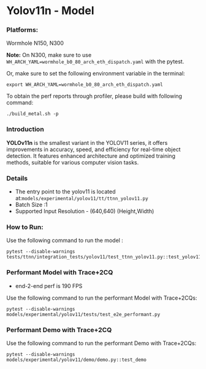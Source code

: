 # Yolov11n - Model

### Platforms:

Wormhole N150, N300

**Note:** On N300, make sure to use `WH_ARCH_YAML=wormhole_b0_80_arch_eth_dispatch.yaml` with the pytest.

Or, make sure to set the following environment variable in the terminal:
```
export WH_ARCH_YAML=wormhole_b0_80_arch_eth_dispatch.yaml
```

To obtain the perf reports through profiler, please build with following command:
```
./build_metal.sh -p
```

### Introduction

**YOLOv11n** is the smallest variant in the YOLOV11 series, it offers improvements in accuracy, speed, and efficiency for real-time object detection. It features enhanced architecture and optimized training methods, suitable for various computer vision tasks.


### Details

- The entry point to the yolov11 is located at:`models/experimental/yolov11/tt/ttnn_yolov11.py`
- Batch Size :1
- Supported Input Resolution - (640,640) (Height,Width)

### How to Run:

Use the following command to run the model :

```
pytest --disable-warnings tests/ttnn/integration_tests/yolov11/test_ttnn_yolov11.py::test_yolov11
```

### Performant Model with Trace+2CQ
- end-2-end perf is 190 FPS

Use the following command to run the performant Model with Trace+2CQs:

```
pytest --disable-warnings models/experimental/yolov11/tests/test_e2e_performant.py
```
### Performant Demo with Trace+2CQ

Use the following command to run the performant Demo with Trace+2CQs:

```
pytest --disable-warnings models/experimental/yolov11/demo/demo.py::test_demo
```

